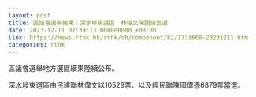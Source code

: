 ```yaml
---
layout: post
title: 區議會選舉結果｜深水埗東選區　林偉文陳國偉當選
date: 2023-12-11 07:39:13.000000000 +08:00
link: https://news.rthk.hk/rthk/ch/component/k2/1731668-20231211.htm
categories: rthk
---
```


區議會選舉地方選區續果陸續公布。

深水埗東選區由民建聯林偉文以10529票、以及經民聯陳國偉憑6879票當選。
